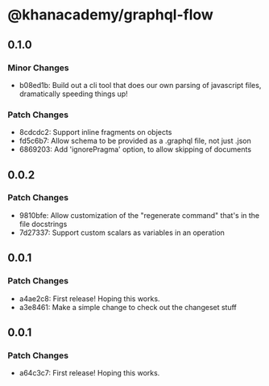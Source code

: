 # @khanacademy/graphql-flow

## 0.1.0

### Minor Changes

-   b08ed1b: Build out a cli tool that does our own parsing of javascript files, dramatically speeding things up!

### Patch Changes

-   8cdcdc2: Support inline fragments on objects
-   fd5c6b7: Allow schema to be provided as a .graphql file, not just .json
-   6869203: Add 'ignorePragma' option, to allow skipping of documents

## 0.0.2

### Patch Changes

-   9810bfe: Allow customization of the "regenerate command" that's in the file docstrings
-   7d27337: Support custom scalars as variables in an operation

## 0.0.1

### Patch Changes

-   a4ae2c8: First release! Hoping this works.
-   a3e8461: Make a simple change to check out the changeset stuff

## 0.0.1

### Patch Changes

-   a64c3c7: First release! Hoping this works.
